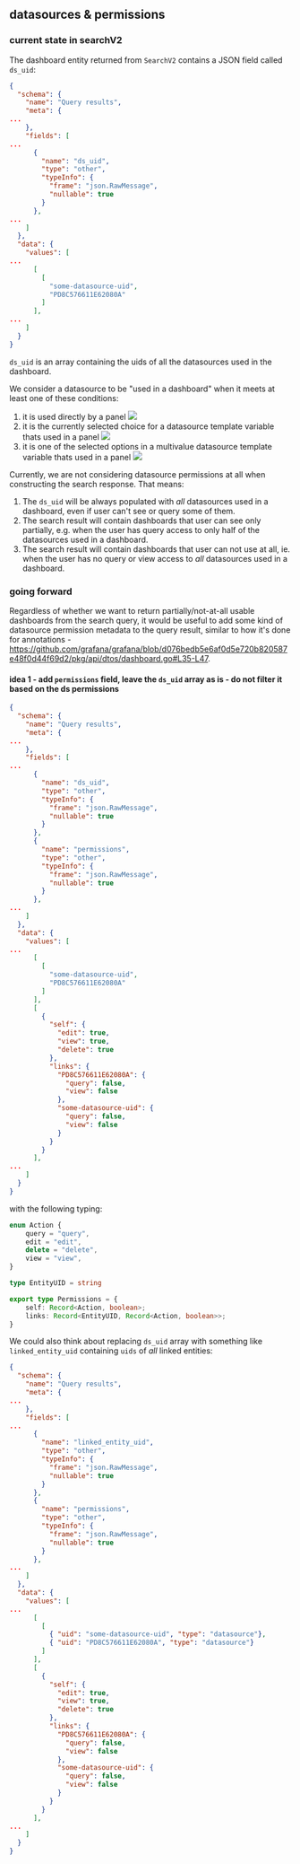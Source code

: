 ## datasources & permissions


### current state in searchV2

The dashboard entity returned from `SearchV2` contains a JSON field called `ds_uid`:

```json
{
  "schema": {
    "name": "Query results",
    "meta": {
...
    },
    "fields": [
...
      {
        "name": "ds_uid",
        "type": "other",
        "typeInfo": {
          "frame": "json.RawMessage",
          "nullable": true
        }
      },
...
    ]
  },
  "data": {
    "values": [
...
      [
        [
          "some-datasource-uid",
          "PD8C576611E62080A"
        ]
      ],
...
    ]
  }
}

```

`ds_uid` is an array containing the uids of all the datasources used in the dashboard. 

We consider a datasource to be "used in a dashboard" when it meets at least one of these conditions:

1. it is used directly by a panel ![](./direct_panel_ref.png)
2. it is the currently selected choice for a datasource template variable thats used in a panel ![](./variable_ref.png)
3. it is one of the selected options in a multivalue datasource template variable thats used in a panel ![](./multivariable_ref.png) 

Currently, we are not considering datasource permissions at all when constructing the search response. That means:

1. The `ds_uid` will be always populated with _all_ datasources used in a dashboard, even if user can't see or query some of them.
2. The search result will contain dashboards that user can see only partially, e.g. when the user has query access to only half of the datasources used in a dashboard.
3. The search result will contain dashboards that user can not use at all, ie. when the user has no query or view access to _all_ datasources used in a dashboard.


### going forward

Regardless of whether we want to return partially/not-at-all usable dashboards from the search query, it would be useful to add some kind of datasource permission metadata to the query result, similar to how it's done for annotations - https://github.com/grafana/grafana/blob/d076bedb5e6af0d5e720b820587e48f0d44f69d2/pkg/api/dtos/dashboard.go#L35-L47.

#### idea 1 - add `permissions` field, leave the `ds_uid` array as is - do not filter it based on the ds permissions

```json
{
  "schema": {
    "name": "Query results",
    "meta": {
...
    },
    "fields": [
...
      {
        "name": "ds_uid",
        "type": "other",
        "typeInfo": {
          "frame": "json.RawMessage",
          "nullable": true
        }
      },
      {
        "name": "permissions",
        "type": "other",
        "typeInfo": {
          "frame": "json.RawMessage",
          "nullable": true
        }
      },
...
    ]
  },
  "data": {
    "values": [
...
      [
        [
          "some-datasource-uid",
          "PD8C576611E62080A"
        ]
      ],
      [
        {
          "self": {
            "edit": true,
            "view": true,
            "delete": true
          },
          "links": {
            "PD8C576611E62080A": {
              "query": false,
              "view": false
            },
            "some-datasource-uid": {
              "query": false,
              "view": false
            }
          }
        }
      ],
...
    ]
  }
}

```

with the following typing:

```ts
enum Action {
    query = "query",
    edit = "edit",
    delete = "delete",
    view = "view",
} 

type EntityUID = string

export type Permissions = {
    self: Record<Action, boolean>;
    links: Record<EntityUID, Record<Action, boolean>>;
}
```


We could also think about replacing `ds_uid` array with something like `linked_entity_uid` containing `uids` of _all_ linked entities:


```json
{
  "schema": {
    "name": "Query results",
    "meta": {
...
    },
    "fields": [
...
      {
        "name": "linked_entity_uid",
        "type": "other",
        "typeInfo": {
          "frame": "json.RawMessage",
          "nullable": true
        }
      },
      {
        "name": "permissions",
        "type": "other",
        "typeInfo": {
          "frame": "json.RawMessage",
          "nullable": true
        }
      },
...
    ]
  },
  "data": {
    "values": [
...
      [
        [
          { "uid": "some-datasource-uid", "type": "datasource"},
          { "uid": "PD8C576611E62080A", "type": "datasource"}
        ]
      ],
      [
        {
          "self": {
            "edit": true,
            "view": true,
            "delete": true
          },
          "links": {
            "PD8C576611E62080A": {
              "query": false,
              "view": false
            },
            "some-datasource-uid": {
              "query": false,
              "view": false
            }
          }
        }
      ],
...
    ]
  }
}

```

